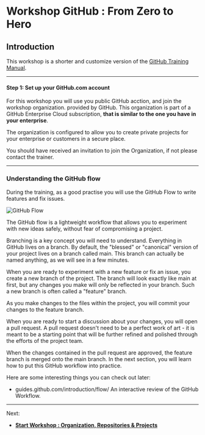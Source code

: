 

# Workshop GitHub : From Zero to Hero


## Introduction

This workshop is a shorter and customize version of the [GitHub Training Manual](https://githubtraining.github.io/training-manual/#/).


---

#### Step 1: Set up your GitHub.com account

For this workshop you will use you public GitHub acction, and join the workshop organization. provided by GitHub. This organization is part of a GitHub Enterprise Cloud subscription, **that is similar to the one you have in your enterprise**.

The organization is configured to allow you to create private projects for your enterprise or customers in a secure place.


You should have received an invitation to join the Organization, if not please contact the trainer.


---
### Understanding the GitHub flow

During the training, as a good practise you will use the GitHub Flow to write features and fix issues.


![GitHub Flow](https://githubtraining.github.io/training-manual/img/github-workflow.png)

The GitHub flow is a lightweight workflow that allows you to experiment with new ideas safely, without fear of compromising a project.

Branching is a key concept you will need to understand. Everything in GitHub lives on a branch. By default, the "blessed" or "canonical" version of your project lives on a branch called main. This branch can actually be named anything, as we will see in a few minutes.

When you are ready to experiment with a new feature or fix an issue, you create a new branch of the project. The branch will look exactly like main at first, but any changes you make will only be reflected in your branch. Such a new branch is often called a "feature" branch.

As you make changes to the files within the project, you will commit your changes to the feature branch.

When you are ready to start a discussion about your changes, you will open a pull request. A pull request doesn't need to be a perfect work of art - it is meant to be a starting point that will be further refined and polished through the efforts of the project team.

When the changes contained in the pull request are approved, the feature branch is merged onto the main branch. In the next section, you will learn how to put this GitHub workflow into practice.

Here are some interesting things you can check out later:

* guides.github.com/introduction/flow/ An interactive review of the GitHub Workflow.

---
Next:

- **[Start Workshop : Organization, Repositories & Projects](./doc/001-organizations-projects-repositories.md)**